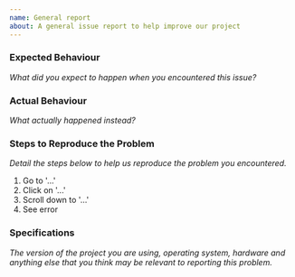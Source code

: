 ```yaml
---
name: General report
about: A general issue report to help improve our project
---
```


### Expected Behaviour 

_What did you expect to happen when you encountered this issue?_

### Actual Behaviour

_What actually happened instead?_

### Steps to Reproduce the Problem

_Detail the steps below to help us reproduce the problem you encountered._

  1. Go to '...'
  1. Click on '...'
  1. Scroll down to '...'
  1. See error

### Specifications

_The version of the project you are using, operating system, hardware and anything else that you think may be relevant to reporting this problem._
